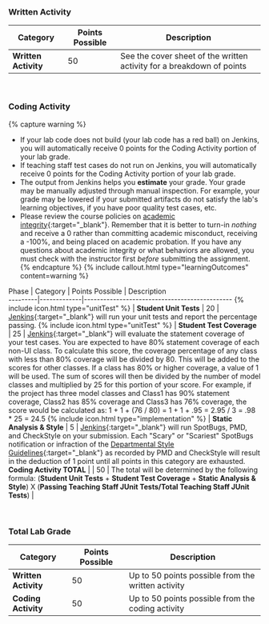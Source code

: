 ### Written Activity

Category | Points Possible | Description                        
---------|-------------|----------------------------------------------
**Written Activity** | 50 | See the cover sheet of the written activity for a breakdown of points

<br/>

### Coding Activity
{% capture warning %}
 * If your lab code does not build (your lab code has a red ball) on Jenkins, you will automatically receive 0 points for the Coding Activity portion of your lab grade.
 * If teaching staff test cases do not run on Jenkins, you will automatically receive 0 points for the Coding Activity portion of your lab grade.
 * The output from Jenkins helps you **estimate** your grade. Your grade may be manually adjusted through manual inspection. For example, your grade may be lowered if your submitted artifacts do not satisfy the lab's learning objectives, if you have poor quality test cases, etc.
 * Please review the course policies on [academic integrity](https://pages.github.ncsu.edu/engr-csc316-staff/King/syllabus#academic-integrity){:target="_blank"}. Remember that it is better to turn-in *nothing* and receive a 0 rather than committing academic misconduct, receiving a -100%, and being placed on academic probation. If you have any questions about academic integrity or what behaviors are allowed, you must check with the instructor first *before* submitting the assignment.
{% endcapture %}
{% include callout.html type="learningOutcomes" content=warning %}

Phase | Category | Points Possible | Description                        
---------|-------------|----------------------------------------------
{% include icon.html type="unitTest" %} | **Student Unit Tests** | 20 | [Jenkins](http://go.ncsu.edu/jenkins-csc316){:target="_blank"} will run your unit tests and report the percentage passing.
{% include icon.html type="unitTest" %} | **Student Test Coverage** | 25 | [Jenkins](http://go.ncsu.edu/jenkins-csc316){:target="_blank"} will evaluate the statement coverage of your test cases. You are expected to have 80% statement coverage of each non-UI class. To calculate this score, the coverage percentage of any class with less than 80% coverage will be divided by 80. This will be added to the scores for other classes. If a class has 80% or higher coverage, a value of 1 will be used. The sum of scores will then be divided by the number of model classes and multiplied by 25 for this portion of your score. For example, if the project has three model classes and Class1 has 90% statement coverage, Class2 has 85% coverage and Class3 has 76% coverage, the score would be calculated as: 1 + 1 + (76 / 80) = 1 + 1 + .95 = 2.95 / 3 = .98 * 25 = 24.5
{% include icon.html type="implementation" %} | **Static Analysis & Style** | 5 | [Jenkins](http://go.ncsu.edu/jenkins-csc316){:target="_blank"} will run SpotBugs, PMD, and CheckStyle on your submission. Each "Scary" or "Scariest" SpotBugs notification or infraction of the [Departmental Style Guidelines](https://pages.github.ncsu.edu/engr-csc116-staff/CSC116-Materials/course-resources/style-guidelines/){:target="_blank"} as recorded by PMD and CheckStyle will result in the deduction of 1 point until all points in this category are exhausted.
**Coding Activity TOTAL** | | 50 | The total will be determined by the following formula: (**Student Unit Tests** + **Student Test Coverage** + **Static Analysis & Style**) X (**Passing Teaching Staff JUnit Tests/Total Teaching Staff JUnit Tests**) |

<br/>

### Total Lab Grade

Category | Points Possible | Description                        
---------|-------------|----------------------------------------------
**Written Activity** | 50 | Up to 50 points possible from the written activity
**Coding Activity** | 50 | Up to 50 points possible from the coding activity

<br/>

